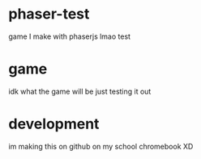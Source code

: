 # phaser-test
game I make with phaserjs lmao test

# game
idk what the game will be just testing it out

# development
im making this on github on my school chromebook XD